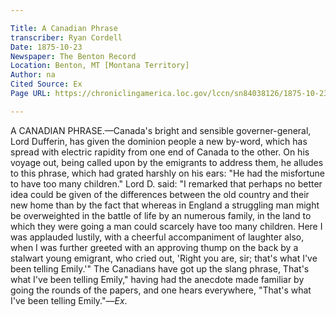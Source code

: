 ```yaml
---

Title: A Canadian Phrase
transcriber: Ryan Cordell
Date: 1875-10-23
Newspaper: The Benton Record
Location: Benton, MT [Montana Territory]  
Author: na  
Cited Source: Ex
Page URL: https://chroniclingamerica.loc.gov/lccn/sn84038126/1875-10-23/ed-1/seq-2/

---
```


A CANADIAN PHRASE.—Canada's bright and sensible <sic>governer-general</sic>, Lord Dufferin, has given the dominion people a new by-word, which has spread with electric rapidity from one end of Canada to the other. On his voyage out, being called upon by the emigrants to address them, he alludes to this phrase, which had grated harshly on his ears: "He had the misfortune to have too many children." Lord D. said: "I remarked that perhaps no better idea could be given of the differences between the old country and their new home than by the fact that whereas in England a struggling man might be overweighted in the battle of life by an numerous family, in the land to which they were going a man could scarcely have too many children. Here I was applauded lustily, with a cheerful accompaniment of laughter also, when I was further greeted with an approving thump on the back by a stalwart young emigrant, who cried out, 'Right you are, sir; that's what I've been telling Emily.'" The Canadians have got up the slang phrase, That's what I've been telling Emily," having had the anecdote made familiar by going the rounds of the papers, and one hears everywhere, "That's what I've been telling Emily."—*Ex*. 